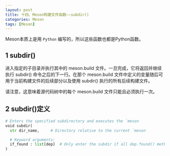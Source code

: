 ```yaml
---
layout: post
title: 十四、Meson构建文件函数——subdir()
categories: Meson
tags: [Meson]
---
```


Meson本质上是用 `Python` 编写的，所以这些函数也都是Python函数。

## 1 subdir()

进入指定的子目录并执行其中的 meson.build 文件。一旦完成，它将返回并继续执行 subdir() 命令之后的下一行。在那个 meson.build 文件中定义的变量随后可用于当前构建文件的后续部分以及使用 subdir() 执行的所有后续构建文件。

请注意，这意味着源代码树中的每个 meson.build 文件只能且必须执行一次。

## 2 subdir()定义

```python
# Enters the specified subdirectory and executes the `meson
void subdir(
  str dir_name,     # Directory relative to the current `meson

  # Keyword arguments:
  if_found : list[dep]  # Only enter the subdir if all dep.found() methods return `true`.
)
```




